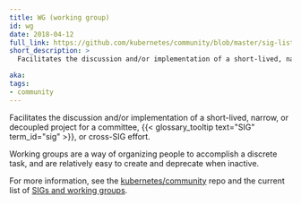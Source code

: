 ```yaml
---
title: WG (working group)
id: wg
date: 2018-04-12
full_link: https://github.com/kubernetes/community/blob/master/sig-list.md#master-working-group-list
short_description: >
  Facilitates the discussion and/or implementation of a short-lived, narrow, or decoupled project for a committee, SIG, or cross-SIG effort.

aka:
tags:
- community
---
```

 Facilitates the discussion and/or implementation of a short-lived, narrow, or decoupled project for a committee, {{< glossary_tooltip text="SIG" term_id="sig" >}}, or cross-SIG effort.

<!--more-->

Working groups are a way of organizing people to accomplish a discrete task, and are relatively easy to create and deprecate when inactive.

For more information, see the [kubernetes/community](https://github.com/kubernetes/community) repo and the current list of [SIGs and working groups](https://github.com/kubernetes/community/blob/master/sig-list.md).